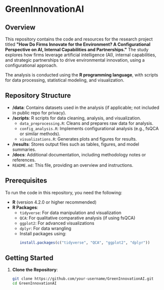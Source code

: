 # GreenInnovationAI

## Overview
This repository contains the code and resources for the research project titled **"How Do Firms Innovate for the Environment? A Configurational Perspective on AI, Internal Capabilities and Partnerships."** The study explores how firms leverage artificial intelligence (AI), internal capabilities, and strategic partnerships to drive environmental innovation, using a configurational approach.

The analysis is conducted using the **R programming language**, with scripts for data processing, statistical modeling, and visualization.

## Repository Structure
- **/data**: Contains datasets used in the analysis (if applicable; not included in public repo for privacy).
- **/scripts**: R scripts for data cleaning, analysis, and visualization.
  - `data_preprocessing.R`: Cleans and prepares raw data for analysis.
  - `config_analysis.R`: Implements configurational analysis (e.g., fsQCA or similar methods).
  - `visualizations.R`: Generates plots and figures for results.
- **/results**: Stores output files such as tables, figures, and model summaries.
- **/docs**: Additional documentation, including methodology notes or references.
- `README.md`: This file, providing an overview and instructions.

## Prerequisites
To run the code in this repository, you need the following:
- **R** (version 4.2.0 or higher recommended)
- **R Packages**:
  - `tidyverse`: For data manipulation and visualization
  - `QCA`: For qualitative comparative analysis (if using fsQCA)
  - `ggplot2`: For advanced visualizations
  - `dplyr`: For data wrangling
  - Install packages using: 
    ```R
    install.packages(c("tidyverse", "QCA", "ggplot2", "dplyr"))
    ```

## Getting Started
1. **Clone the Repository**:
   ```bash
   git clone https://github.com/your-username/GreenInnovationAI.git
   cd GreenInnovationAI
